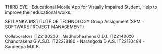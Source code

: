 THIRD EYE - Educational Mobile App for Visually Impaired Student, Help to improve their educational works.

SRI LANKA INSTITUTE OF TECHNOLOGY
Group Assignment (SPM = SOFTWARE PROJECT MANAGEMENT)

Collaborators
IT22188236 - Madhubhashana G.D.I.
IT22149626 - Chandrasena G.A.S.D.
IT22278180 - Narangoda D.A.S.
IT22170484 - Sandeepa M.K.K.
